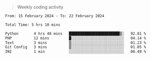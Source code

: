 > Weekly coding activity
<!--START_SECTION:waka-->

```txt
From: 15 February 2024 - To: 22 February 2024

Total Time: 5 hrs 10 mins

Python       4 hrs 48 mins   ███████████████████████▒░   92.81 %
PHP          12 mins         █░░░░░░░░░░░░░░░░░░░░░░░░   04.14 %
Text         3 mins          ▒░░░░░░░░░░░░░░░░░░░░░░░░   01.23 %
Git Config   3 mins          ▒░░░░░░░░░░░░░░░░░░░░░░░░   01.05 %
INI          1 min           ░░░░░░░░░░░░░░░░░░░░░░░░░   00.49 %
```

<!--END_SECTION:waka-->
